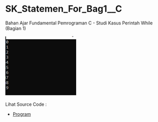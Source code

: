 # SK_Statemen_For_Bag1__C
Bahan Ajar Fundamental Pemrograman C - Studi Kasus Perintah While (Bagian 1)<br><br>
<img src="https://github.com/RizkyKhapidsyah/SK_Statemen_For_Bag1__C/blob/master/result/001.PNG"><br><br>
Lihat Source Code : <br>
- <a href="https://github.com/RizkyKhapidsyah/SK_Statemen_For_Bag1__C/blob/master/Source.c">Program</a>
